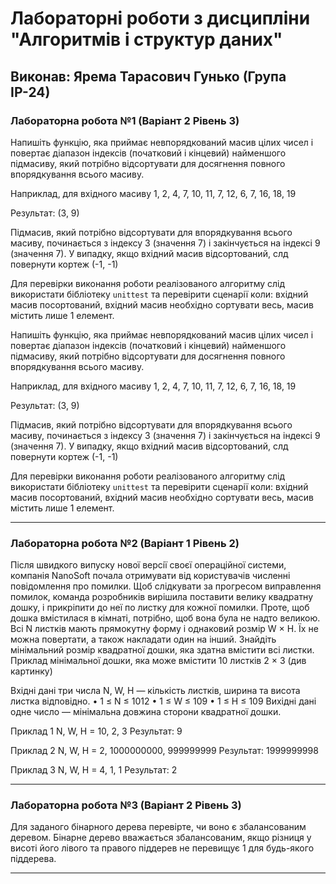 # Лабораторні роботи з дисципліни "Алгоритмів і структур даних"

## Виконав: Ярема Тарасович Гунько (Група ІР-24)

### Лабораторна робота №1 (Варіант 2 Рівень 3)

Напишіть функцію, яка приймає невпорядкований масив цілих чисел і повертає діапазон індексів (початковий і кінцевий) найменшого підмасиву, який потрібно відсортувати для досягнення повного впорядкування всього масиву.

Наприклад, для вхідного масиву
1, 2, 4, 7, 10, 11, 7, 12, 6, 7, 16, 18, 19

Результат:
(3, 9)

Підмасив, який потрібно відсортувати для впорядкування всього масиву, починається з індексу 3 (значення 7) і закінчується на індексі 9 (значення 7).
У випадку, якщо вхідний масив відсортований, слд повернути кортеж (-1, -1)


Для перевірки виконання роботи реалізованого алгоритму слід використати бібліотеку `unittest` та перевірити сценарії коли: вхідний масив посортований, вхідний масив необхідно сортувати весь, масив містить лише 1 елемент. 

Напишіть функцію, яка приймає невпорядкований масив цілих чисел і повертає діапазон індексів (початковий і кінцевий) найменшого підмасиву, який потрібно відсортувати для досягнення повного впорядкування всього масиву.

Наприклад, для вхідного масиву
1, 2, 4, 7, 10, 11, 7, 12, 6, 7, 16, 18, 19

Результат:
(3, 9)

Підмасив, який потрібно відсортувати для впорядкування всього масиву, починається з індексу 3 (значення 7) і закінчується на індексі 9 (значення 7).
У випадку, якщо вхідний масив відсортований, слд повернути кортеж (-1, -1)


Для перевірки виконання роботи реалізованого алгоритму слід використати бібліотеку `unittest` та перевірити сценарії коли: вхідний масив посортований, вхідний масив необхідно сортувати весь, масив містить лише 1 елемент. 


***
### Лабораторна робота №2 (Варіант 1 Рівень 2)

Пiсля швидкого випуску нової версiї своєї операцiйної системи, компанiя NanoSoft
почала отримувати вiд користувачiв численнi повiдомлення про помилки. Щоб
слiдкувати за прогресом виправлення помилок, команда розробникiв вирiшила поставити
велику квадратну дошку, i прикрiпити до неї по листку для кожної помилки. Проте,
щоб дошка вмiстилася в кiмнатi, потрiбно, щоб вона була не надто великою.
Всi N листкiв мають прямокутну форму i однаковий розмiр W × H. Їх не можна
повертати, а також накладати один на iнший.
Знайдiть мiнiмальний розмiр квадратної дошки, яка здатна вмiстити всi листки.
Приклад мiнiмальної дошки, яка може вмiстити 10 листкiв 2 × 3 (див картинку)

Вхiднi данi
три числа N, W, H — кiлькiсть листкiв, ширина та висота листка вiдповiдно.
• 1 ≤ N ≤ 1012
• 1 ≤ W ≤ 109
• 1 ≤ H ≤ 109
Вихiднi данi
одне число — мiнiмальна довжина сторони квадратної дошки.

Приклад 1
N, W, H = 10, 2, 3
Результат:
9

Приклад 2
N, W, H = 2, 1000000000, 999999999
Результат:
1999999998

Приклад 3
N, W, H = 4, 1, 1
Результат:
2


***
### Лабораторна робота №3 (Варіант 2 Рівень 3)

Для заданого бінарного дерева перевірте, чи воно є збалансованим деревом. Бінарне дерево вважається збалансованим, якщо різниця у висоті його лівого та правого піддерев не перевищує 1 для будь-якого піддерева.

***

